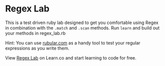 
# Regex Lab

This is a test driven ruby lab designed to get you comfortable using Regex in combination with the `.match` and `.scan` methods. Run `learn` and build out your methods in regex_lab.rb

Hint: You can use <a href='https://rubular.com' title='Rubular'>rubular.com</a> as a handy tool to test your regular expressions as you write them.

<p data-visibility='hidden'>View <a href='https://learn.co/lessons/regex-lab' title='Regex Lab'>Regex Lab</a> on Learn.co and start learning to code for free.</p>

